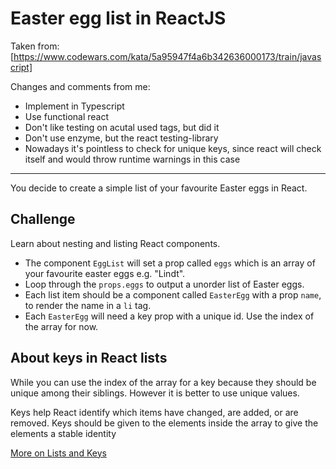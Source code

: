 # Easter egg list in ReactJS

Taken from:
[https://www.codewars.com/kata/5a95947f4a6b342636000173/train/javascript]

Changes and comments from me:
* Implement in Typescript
* Use functional react
* Don't like testing on acutal used tags, but did it
* Don't use enzyme, but the react testing-library 
* Nowadays it's pointless to check for unique keys, since react will check
itself and would throw runtime warnings in this case

---

You decide to create a simple list of your favourite Easter eggs in React.

## Challenge

Learn about nesting and listing React components.

* The component `EggList` will set a prop called `eggs` which is an array of your favourite easter eggs e.g. "Lindt".
* Loop through the `props.eggs` to output a unorder list of Easter eggs.
* Each list item should be a component called `EasterEgg` with a prop `name`, to render the name in a `li` tag.
* Each `EasterEgg` will need a key prop with a unique id. Use the index of the array for now.

## About keys in React lists

While you can use the index of the array for a key because they should be unique among their siblings. However it is better to use unique values.

Keys help React identify which items have changed, are added, or are removed. Keys should be given to the elements inside the array to give the elements a stable identity

[More on Lists and Keys](https://reactjs.org/docs/lists-and-keys.html)
            
